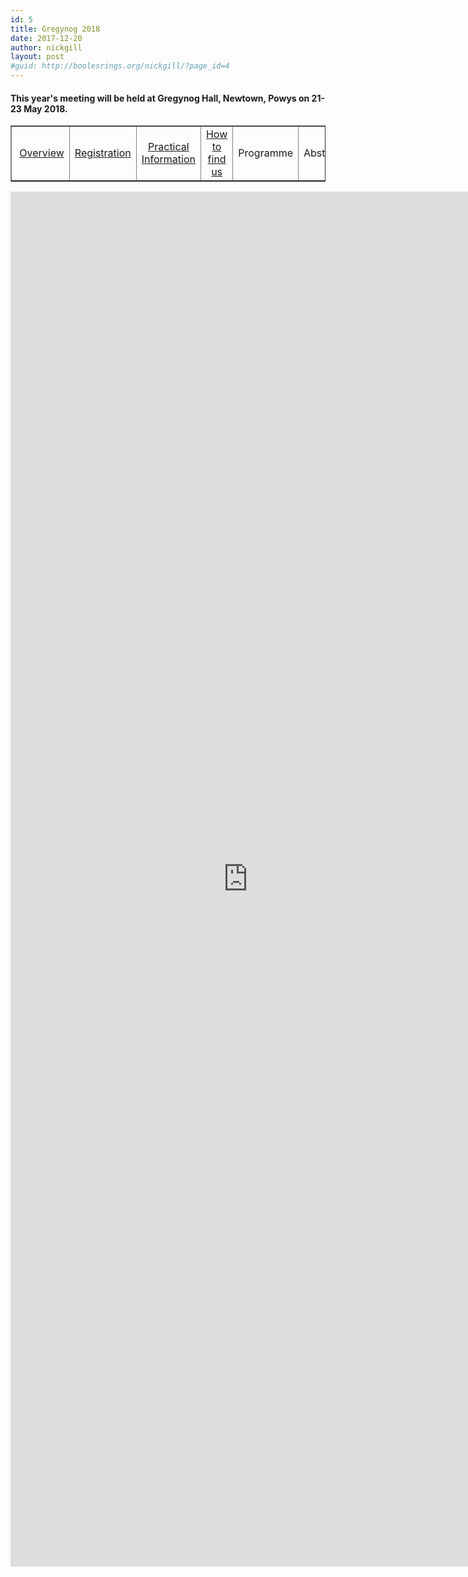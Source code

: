 ```yaml
---
id: 5
title: Gregynog 2018
date: 2017-12-20
author: nickgill
layout: post
#guid: http://boolesrings.org/nickgill/?page_id=4
---
```


#### This year's meeting will be held at Gregynog Hall, Newtown, Powys on 21-23 May 2018. 

<style>
.tablelines table, .tablelines td, .tablelines th {
        border: 1px solid black;
        }
</style>



<p>
<table width="100%" border="1">
  <tr>
    <td align="center"> <a href = "gregynog2018">Overview</a> </td><td align="center">  <a href = "gregynog-registration">Registration</a> </td><td align="center">  <a href = "gregynog-practical">Practical Information</a> </td><td align="center"> <a href = "gregynog-how-to-find-us">How to find us</a> </td><td align="center"> Programme </td><td align="center"> Abstracts </td></tr></table>
</p>


<iframe src="https://docs.google.com/forms/d/e/1FAIpQLScENF3J7uWR1C-DLOUP6Lj5wca2rTZ1_Ce3-yTNASKJC2C1RQ/viewform?embedded=true" width="760" height="2200" frameborder="0" marginheight="0" marginwidth="0">Loading...</iframe>

